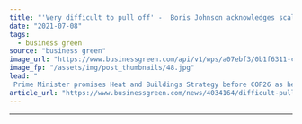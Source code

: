 ```yaml
---
title: "'Very difficult to pull off' -  Boris Johnson acknowledges scale of building decarbonisation challenge"
date: "2021-07-08"
tags: 
  - business green
source: "business green"
image_url: "https://www.businessgreen.com/api/v1/wps/a07ebf3/0b1f6311-c07b-421d-b4f3-50153d86e900/3/boris-liaison-committee-185x114.jpg"
image_fp: "/assets/img/post_thumbnails/48.jpg"
lead: "
 Prime Minister promises Heat and Buildings Strategy before COP26 as he concedes heat pump prices are 'too high' at present ..."
article_url: "https://www.businessgreen.com/news/4034164/difficult-pull-boris-johnson-acknowledges-scale-building"
---
```


---
